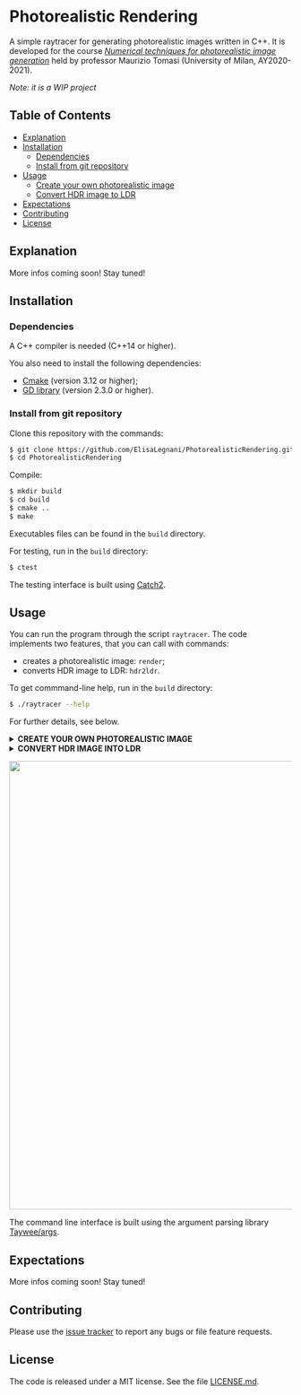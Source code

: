 # Photorealistic Rendering
A simple raytracer for generating photorealistic images written in C++. 
It is developed for the course [*Numerical techniques for photorealistic image generation*](https://www.unimi.it/en/education/degree-programme-courses/2021/numerical-tecniques-photorealistic-image-generation) held by professor Maurizio Tomasi (University of Milan, AY2020-2021).

*Note: it is a WIP project*

## Table of Contents

- [Explanation](#explanation)
- [Installation](#installation)
  - [Dependencies](#dependencies)
  - [Install from git repository](#install-from-git-repository)
- [Usage](#usage)
  - [Create your own photorealistic image](#own-image)
  - [Convert HDR image to LDR](#convert)
- [Expectations](#expectations)
- [Contributing](#contributing)
- [License](#license)

## Explanation

More infos coming soon! Stay tuned!

## Installation

### Dependencies

A C++ compiler is needed (C++14 or higher).

You also need to install the following dependencies:
- [Cmake](https://cmake.org/) (version 3.12 or higher);
- [GD library](https://libgd.github.io/) (version 2.3.0 or higher).

### Install from git repository

Clone this repository with the commands: 
```sh
$ git clone https://github.com/ElisaLegnani/PhotorealisticRendering.git
$ cd PhotorealisticRendering
```

Compile:

```sh
$ mkdir build
$ cd build
$ cmake ..
$ make
```

Executables files can be found in the `build` directory.

For testing, run in the `build` directory:

```sh
$ ctest
```
The testing interface is built using [Catch2](https://github.com/catchorg/Catch2).

## Usage

You can run the program through the script `raytracer`. The code implements two features, that you can call with commands:
- creates a photorealistic image: `render`;
- converts HDR image to LDR: `hdr2ldr`.

To get commmand-line help, run in the  `build` directory: 
  
```sh
$ ./raytracer --help

```
For further details, see below.


<details><summary name="own-image"><b>CREATE YOUR OWN PHOTOREALISTIC IMAGE</b></summary>
  
  In order to create your photorealistic images, you need to give instructions to the code on the scene you want to render. You can write them in a TXT file and run in the  `build` directory: 
  
  ```sh
  $ ./raytracer render --scene <scene_file.txt>
  ```
  
  More information on how to write this kind of file will be available soon! 
  
  
  In the `examples/render` directory, it is provided `demo.txt` file, where instructions are given to create a demo image for the program to start playing with the code!
  
  You can also set the following parameters:
  - image width (default value: `640`);
  - image height (default value: `480`);
  - renderer algorithm: `onoff`/`flat`/`pathtracer`/`pointlight` (default: `pathtracer`);
  - output filename: PFM/PNG/JPG file (default: `DIY_image.png`);
  - number of rays (default value: `10`);
  - maximum depth (default value: `2`);
  - initial seed for the random number generator (default value: `42`);
  - identifier of the sequence produced by the random number generator (default value: `54`);
  - number of samples per pixel for antialiasing (default value: `0`)
  - additional float parameters, e.g angle of view, camera distance ...
  
  **Warning on pointlight tracer**: the pointlight tracer is not able to render reflective surfaces.
  
  **Note**: the rendering process takes a long time to produce an image.
  
  #### Example:
  
  You may easily try the code running in the `examples/render` directory:
  
  ```sh
  $ ./generate-image.sh ANGLE
  ```
  
  which automatically runs the following code:
  
  ```sh
  $ ../../build/./raytracer render --scene demo_img.txt --declare_var ang=ANGLE --output img/imageANGLE.png
  ```
  
  You just need to set the `ANGLE` (deg) from which you look at the scene.
  
  <p align="center">
    <img width="500" src=https://user-images.githubusercontent.com/62106779/123851051-0ec3f600-d91b-11eb-9b2d-b5944efe7df6.png>
  </p>
  
  #### Animation:
  
  In the `examples/render` directory, you may generate an animation of the demo scene, rotating 360° around the objects.
  
  In order to run the code, you need to:
  - install `ffmpeg` : `sudo apt install ffmpeg` (or `brew install ffmpeg` if you use Homebrew);
  - install `GNU Parallel` : `sudo apt install parallel` (or `brew install parallel`);
  - find out the number of cores of your machine: `nproc --all`for Linux or `sysctl -n hw.ncpu` for MacOS, to pass as `NUM_OF_CORES` in the command line;
  
  This is needed to run in parallel the code and speed up the execution, otherwise it would take a very long time.
  
  ```sh
  $ ./generate-animation.sh NUM_OF_CORES
  ```
 
</details>
  
  <details><summary name="convert"><b>CONVERT HDR IMAGE INTO LDR</b></summary>

  In the  `build` directory run: 
  
  ```sh
  $ ./raytracer hdr2ldr --pfm <input_file.pfm>
  ```

  The HDR image format supported is PFM, while LDR ones are PNG and JPG.

  You can also set some parameters according to your preferences in the output image visualisation:
  - <img src="https://render.githubusercontent.com/render/math?math=a"> – *luminosity normalization factor*: changes image luminosity, 0<*a*<1 (default value: `0.3`);
  - <img src="https://render.githubusercontent.com/render/math?math=\gamma"> – *monitor calibration factor*: depends on the user's monitor (default value: `1.0`);
  - *output filename*: PNG/JPG file (default: `ldrimage_a_gamma.png`).

  You can set these properties directly in the command line:

  ```sh
  $ ./raytracer hdr2ldr --pfm <input_file.pfm> -a 0.3 -g 1.0 --out <output_file.jpg>
  ```

  #### Example:
  
  In the `examples/hdr2ldr` directory, there is a PFM input file called `memorial.pfm`.
  You can play with the code and parameters simply running (in the `build` directory):
  
  ```sh
  $ ./raytracer hdr2ldr --pfm ../examples/hdr2ldr/memorial.pfm -a 0.3 -g 1.0 --out ../examples/hdr2ldr/memorial_0.3_1.0.png
  ```
 </details>
  <p align="center">
       <img width="800" src=https://user-images.githubusercontent.com/59051647/123945827-d665fb80-d99e-11eb-9bb2-f5957ce53e94.png>
  </p>


    

The command line interface is built using the argument parsing library [Taywee/args](https://github.com/Taywee/args).
  
## Expectations

More infos coming soon! Stay tuned!

## Contributing

Please use the [issue tracker](https://github.com/ElisaLegnani/PhotorealisticRendering/issues) to report any bugs or file feature requests.

## License

The code is released under a MIT license. See the file [LICENSE.md](https://github.com/ElisaLegnani/PhotorealisticRendering/blob/master/LICENSE.md).
